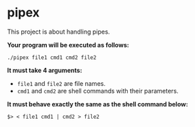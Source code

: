# pipex

This project is about handling pipes.

**Your program will be executed as follows:**

`./pipex file1 cmd1 cmd2 file2`

**It must take 4 arguments:**
- `file1` and `file2` are file names.
- `cmd1` and `cmd2` are shell commands with their parameters.

**It must behave exactly the same as the shell command below:**

`$> < file1 cmd1 | cmd2 > file2`
